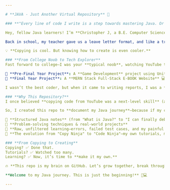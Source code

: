 ```yaml
---

# **JAVA - Just Another Virtual Repository** 🚀  

### **"Every line of code I write is a step towards mastering Java. Or at least not breaking my IDE."**  

Hey, fellow Java learners! I’m **Christopher J, a B.E. Computer Science graduate**, and if there’s one thing I’ve mastered in life—it’s the fine art of **copy-pasting code**. 🥷  

Back in school, my teacher gave us a leave letter format, and like a true **Copy Ninja**, I used the same one for **years**. Then one day, BAM! High school hit, and I had to write my own letters. Not just leave letters—I even wrote a few **love letters (for my friends, of course 😉).** But that’s when I realized:  

💡 **Copying is cool. But knowing how to create is even cooler.**  

### **From College Noob to Tech Explorer**  
Fast forward to college—I was your **typical noob**, watching YouTube tutorials at 2 AM, chilling in the library with someone’s **EEE thesis**, and praying my code would compile. But guess what? While my code broke, my **technical documentation skills were elite**.  

📜 **Pre-Final Year Project**: A **Game Development** project using Unity & Blender 🎮  
📖 **Final Year Project**: A **MERN Stack Full-Stack E-BOOK Website** 💻  

I wasn’t the best coder, but when it came to writing reports, I was a **plagiarism-free god** (scoring 90% uniqueness without even trying). But after college, reality hit me like an unhandled exception—**documentation doesn’t land you a tech job, coding skills do.**  

### **Why This Repository?**  
I once believed **copying code from YouTube was a next-level skill** (and let’s be honest, it kinda is). But if you keep **copying without thinking, you’re just an advanced Ctrl + C, Ctrl + V machine.**  

So, I created this repo to **document my Java journey**—because if my code doesn’t stay in my brain, at least it’ll stay on GitHub.  

🔹 **Structured Java notes** (from "What is Java?" to "I can finally debug this!")  
🔹 **Problem-solving techniques & real-world projects**  
🔹 **Raw, unfiltered learning—errors, failed test cases, and my painful debugging sessions**  
🔹 **The evolution from "Copy Ninja" to "Code Ninja"—my own tutorials, my own errors, my own fixes**  

### **From Copying to Creating**  
Copying? ✅ Done that.  
Tutorials? ✅ Watched too many.  
Learning? ✅ Now, it’s time to **make it my own.**  

🔥 **This repo is my brain on GitHub. Let’s grow together, break through our limits, and master Java—one commit at a time.**  

**Welcome to my Java journey. This is just the beginning!** 🚀💻  

---
```

